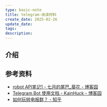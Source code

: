 ```yaml
---
type: basic-note
title: telegram-阅读材料
create_date: 2025-02-26
update_date: 
tags:
description:
---
```


## 介绍

## 参考资料

- [robot API笔记1 - 七月的尾巴_葵花 - 博客园](https://www.cnblogs.com/kuihua/p/5419434.html)
- [Telegram Bot 使用文档 - KainHuck - 博客园](https://www.cnblogs.com/kainhuck/p/13576012.html)
- [如何玩转电报群？ - 知乎](https://www.zhihu.com/question/485029648/answer/3061568438)